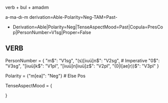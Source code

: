 verb +
bul + amadım

a-ma-dı-m
derivation=Able-Polarity=Neg-TAM=Past-

- Derivation=Able|Polarity=Neg|TenseAspectMood=Past|Copula=PresCop|PersonNumber=V1sg|Proper=False


## VERB

PersonNumber = {
                "m$": "V1sg",
                "(s)[iıuü]n$": "V2sg", # Imperative
                "0$":  "V3sg",
                "[iıuü]k$": "V1pl",
                "[iıuü]n[iıuü]z$": "V2pl",
                "(0|l[ae]r))$": "V3pl"
            }

Polarity = {"m[ea]": "Neg"} # Else Pos

TenseAspectMood = {


}